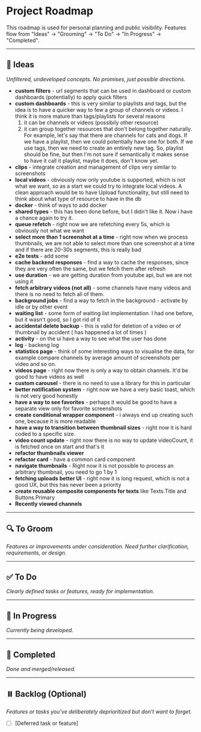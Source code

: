 # Project Roadmap

This roadmap is used for personal planning and public visibility. Features flow from "Ideas" → "Grooming" → "To Do" → "In Progress" → "Completed".

---

## 📝 Ideas

_Unfiltered, undeveloped concepts. No promises, just possible directions._
- __custom filters__ - url segments that can be used in dashboard or custom dashboards (potentially) to apply quick filters
- __custom dashboards__ - this is very similar to playlists and tags, but the idea is to have a quicker way to few a group of channels or videos. I think it is more mature than tags/playlists for several reasons
  1. it can be channels or videos (possibily other resource)
  2. it can group together resources that don't belong together naturally. For example, let's say that there are channels for cats and dogs. If we have a playlist, then we could potentially have one for both. If we use tags, then we need to create an entirely new tag. So, playlist should be fine, but then I'm not sure if semantically it makes sense to have it call it playlist, maybe it does, don't know yet.
- __clips__ - integrate creation and management of clips very similar to screenshots
- __local videos__ - obviously now only youtube is supported, which is not what we want, so as a start we could try to integrate local videos. A clean approach would be to have Upload functionality, but still need to think about what type of resource to have in the db
- __docker__ - think of ways to add docker
- __shared types__ - this has been done before, but I didn't like it. Now i have a chance again to try it.
- __queue refetch__ - right now we are refetching every 5s, which is obviously not what we want
- __select more than 1 screenshot at a time__ - right now when we process thumbnails, we are not able to select more than one screenshot at a time and if there are 20-30s segments, this is really bad
- __e2e tests__ - add some
- __cache backend responses__ - find a way to cache the responses, since they are very often the same, but we fetch them after refresh
- __use duration__ - we are getting duration from youtube api, but we are not using it
- __fetch arbitrary videos (not all)__ - some channels have many videos and there is no need to fetch all of them.
- __background jobs__ - find a way to fetch in the background - activate by idle or by other event
- __waiting list__ - some form of waiting list implementation. I had one before, but it wasn't good, so I got rid of it
- __accidental delete backup__ - this is valid for deletion of a video or of thumbnail by accident ( has happened a lot of times )
- __activity__ - on the ui have a way to see what the user has done
- __log__ - backeng log
- __statistics page__ - think of some interesting ways to visualise the data, for example compare channels by average amount of screenshots per video and so on.
- __videos page__ - right now there is only a way to obtain channels. It'd be good to have videos as well
- __custom carousel__ - there is no need to use a library for this in particular
- __better notification system__ - right now we have a very basic toast, which is not very good honestly
- __have a way to see favorites__ - perhaps it would be good to have a separate view only for favorite screenshots
- __create conditional wrapper component__ - i always end up creating such one, because it is more readable
- __have a way to transition between thumbnail sizes__ - right now it is hard coded to a specific size.
- __video count update__ - right now there is no way to update videoCount, it is fetched once on start and that's it
- __refactor thumbnails viewer__
- __refactor card__ - have a common card component
- __navigate thumbnails__ - Right now it is not possible to process an arbitrary thumbnail, you need to go 1 by 1
- __fetching uploads better UI__ - right now it is long request, which is not a good UX, but this has never been a priority
- __create reusable composite components for texts__ like Texts.Title and Buttons.Primary
- __Recently viewed channels__
---

## 🔍 To Groom

_Features or improvements under consideration. Need further clarification, requirements, or design._


---

## ✅ To Do

_Clearly defined tasks or features, ready for implementation._

---

## 🚧 In Progress

_Currently being developed._

---

## 🎉 Completed

_Done and merged/released._

---

## ⏸️ Backlog (Optional)

_Features or tasks you’ve deliberately deprioritized but don’t want to forget._

- [ ] [Deferred task or feature]
